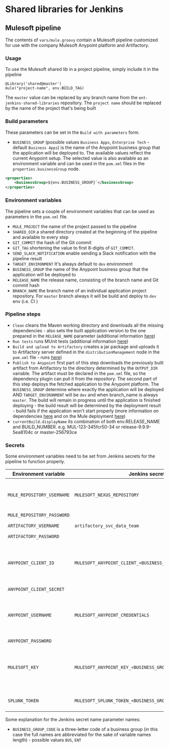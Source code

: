 # Shared libraries for Jenkins

## Mulesoft pipeline

The contents of `vars/mule.groovy` contain a Mulesoft pipeline customized for use with the company Mulesoft Anypoint platform and Artifactory.

### Usage

To use the Mulesoft shared lib in a project pipeline, simply include it in the pipeline

```jenkinsfile
@Library('shared@master') _
mule("project-name", env.BUILD_TAG)
```

The `master` value can be replaced by any branch name from the `ent-jenkins-shared-libraries` repository. The `project name` should be replaced by the name of the project that's being built

### Build parameters

These parameters can be set in the `Build with parameters` form.

* `BUSINESS_GROUP` (possible values `Business Apps`, `Enterprise Tech` - default `Business Apps`) is the name of the Anypoint business group that the application will be deployed to. The available values reflect the current Anypoint setup. The selected value is also available as an environment variable and can be used in the `pom.xml` files in the `properties.businessGroup` node.
```xml
<properties>
    <businessGroup>${env.BUSINESS_GROUP}`</businessGroup>
</properties>
```

### Environment variables

The pipeline sets a couple of environment variables that can be used as parameters in the `pom.xml` file.

* `MULE_PROJECT` the name of the project passed to the pipeline
* `SHARED_DIR` a shared directory created at the beginning of the pipeline and available to every step
* `GIT_COMMIT` the hash of the Git commit
* `GIT_TAG` shortening the value to first 8-digits of `GIT_COMMIT`.
* `SEND_SLACK_NOTIFICATION` enable sending a Slack notification with the pipeline result
* `TARGET_ENVIRONMENT` It's always default to `dev` environment
* `BUSINESS_GROUP` the name of the Anypoint business group that the application will be deployed to
* `RELEASE_NAME` the release name, consisting of the branch name and Git commit hash
* `BRANCH_NAME` the branch name of an individual application project repository. For `master` branch always it will be build and deploy to `dev` env (i.e. CI )

### Pipeline steps

* `Clean` cleans the Maven working directory and downloads all the missing dependencies - also sets the built application version to the one prepared in the `RELEASE_NAME` parameter (additional information [here](https://maven.apache.org/plugins/maven-clean-plugin/usage.html]))
* `Run tests` runs MUnit tests (additional information [here](https://docs.mulesoft.com/munit/2.3/munit-maven-plugin))
* `Build and upload to Artifactory` creates a jar package and uploads it to Artifactory server defined in the `distributionManagement` node in the `pom.xml` file - runs  [here](https://maven.apache.org/guides/introduction/introduction-to-the-lifecycle.html))
* `Publish to Anypoint` first part of this step downloads the previously built artifact from Artifactory to the directory determined by the `OUTPUT_DIR` variable. The artifact must be declared in the `pom.xml` file, so the dependency plugin can pull it from the repository. The second part of this step deploys the fetched application to the Anypoint platform. The `BUSINESS_GROUP`  determine where exactly the application will be deployed AND `TARGET_ENVIRONMENT` will be `dev` and when branch_name is always `master`. The build will remain in progress until the application is finished deploying - the build result will be determined by the deployment result - build fails if the application won't start properly (more information on dependencies [here](https://maven.apache.org/plugins/maven-dependency-plugin/) and on the Mule deployment [here](https://docs.mulesoft.com/mule-runtime/4.3/deploy-to-cloudhub))
* `currentBuild.displayName` its combination of both env.RELEASE_NAME and BUILD_NUMBER. e.g. MUL-123-345fcr50-34 or release-9.9.9-5ea8104c or master-256793ce
### Secrets

Some environment variables need to be set from Jenkins secrets for the pipeline to function properly.

| Environment variable | Jenkins secret name | Description |
| -------------------- | ------------------- | ----------- |
| `MULE_REPOSITORY_USERNAME` | `MULESOFT_NEXUS_REPOSITORY` | Credentials to Mulesoft Nexus Maven repository, necessary to download some of the Mule dependencies  |
| `MULE_REPOSITORY_PASSWORD` | | |
| `ARTIFACTORY_USERNAME` | `artifactory_svc_data_team` | Credentials to Artifactory |
| `ARTIFACTORY_PASSWORD` | | |
| `ANYPOINT_CLIENT_ID` |  `MULESOFT_ANYPOINT_CLIENT_<BUSINESS_GROUP_CODE>_<ENVIRONMENT>` | Mulesoft client id and secret - these values are business group and environment specific, so Jenkins secrets need to be created for each combination | 
| `ANYPOINT_CLIENT_SECRET` | | | 
| `ANYPOINT_USERNAME` | `MULESOFT_ANYPOINT_CREDENTIALS` | Anypoint user credentials - credentials for the Anypoint `svc_jenkins_automation` account should be used here |
| `ANYPOINT_PASSWORD` | | |
| `MULESOFT_KEY` | `MULESOFT_ANYPOINT_KEY_<BUSINESS_GROUP_CODE>_<ENVIRONMENT>` | Mulesoft secret key - also business group and environment specific, Jenkins secrets need to be created for each combination |
| `SPLUNK_TOKEN` | `MULESOFT_SPLUNK_TOKEN_<BUSINESS_GROUP_CODE>_<ENVIRONMENT_TYPE>` | Splunk key - specific to business group and the environment type.

Some explanation for the Jenkins secret name parameter names:
* `BUSINESS_GROUP_CODE` is a three-letter code of a business group (in this case the full names are abbreviated for the sake of variable names length) - possible values `BUS`, `ENT`